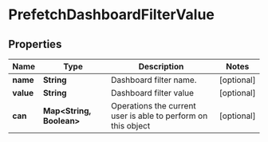 # PrefetchDashboardFilterValue

## Properties
Name | Type | Description | Notes
------------ | ------------- | ------------- | -------------
**name** | **String** | Dashboard filter name. |  [optional]
**value** | **String** | Dashboard filter value |  [optional]
**can** | **Map&lt;String, Boolean&gt;** | Operations the current user is able to perform on this object |  [optional]
